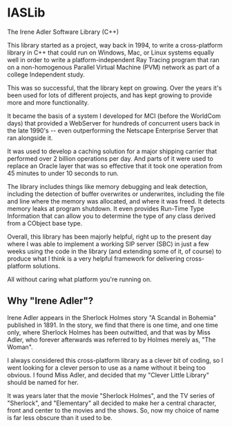 # IASLib
The Irene Adler Software Library (C++)

This library started as a project, way back in 1994, to write a cross-platform library in C++ that could run on Windows, Mac, or Linux systems equally well in order to write a platform-independent Ray Tracing program that ran on a non-homogenous Parallel Virtual Machine (PVM) network as part of a college Independent study.

This was so successful, that the library kept on growing. Over the years it's been used for lots of different projects, and has kept growing to provide more and more functionality. 

It became the basis of a system I developed for MCI (before the WorldCom days) that provided a WebServer for hundreds of concurrent users back in the late 1990's -- even outperforming the Netscape Enterprise Server that ran alongside it.

It was used to develop a caching solution for a major shipping carrier that performed over 2 billion operations per day. And parts of it were used to replace an Oracle layer that was so effective that it took one operation from 45 minutes to under 10 seconds to run. 

The library includes things like memory debugging and leak detection, including the detection of buffer overwrites or underwrites, including the file and line where the memory was allocated, and where it was freed. It detects memory leaks at program shutdown. It even provides Run-Time Type Information that can allow you to determine the type of any class derived from a CObject base type.

Overall, this library has been majorly helpful, right up to the present day where I was able to implement a working SIP server (SBC) in just a few weeks using the code in the library (and extending some of it, of course) to produce what I think is a very helpful framework for delivering cross-platform solutions. 

All without caring what platform you're running on.

## Why "Irene Adler"?

Irene Adler appears in the Sherlock Holmes story "A Scandal in Bohemia" published in 1891. In the story, we find that there is one time, and one time only, where Sherlock Holmes has been outwitted, and that was by Miss Adler, who forever afterwards was referred to by Holmes merely as, "The Woman".

I always considered this cross-platform library as a clever bit of coding, so I went looking for a clever person to use as a name without it being too obvious. I found Miss Adler, and decided that my "Clever Little Library" should be named for her.

It was years later that the movie "Sherlock Holmes", and the TV series of "Sherlock", and "Elementary" all decided to make her a central character, front and center to the movies and the shows. So, now my choice of name is far less obscure than it used to be. 
 

